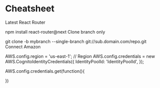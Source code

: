 # Cheatsheet 

Latest React Router

npm install react-router@next
Clone branch only

git clone -b mybranch --single-branch git://sub.domain.com/repo.git
Connect Amazon

AWS.config.region = 'us-east-1'; // Region
AWS.config.credentials = new AWS.CognitoIdentityCredentials({
    IdentityPoolId: 'IdentityPoolId',
});

AWS.config.credentials.get(function(){

})
